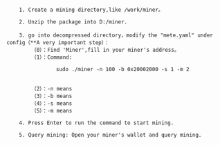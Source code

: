         1. Create a mining directory,like /work/miner。

        2. Unzip the package into D:/miner.

        3. go into decompressed directory，modify the "mete.yaml" under config（**A very important step）：
            （0）：Find 'Miner',fill in your miner's address。
            （1）：Command:
```
                sudo ./miner -n 100 -b 0x20002000 -s 1 -m 2
             
```             
            （2）：-n means
            （3）：-b means
            （4）：-s means
            （5）：-m means

        4. Press Enter to run the command to start mining.

        5. Query mining: Open your miner's wallet and query mining.

